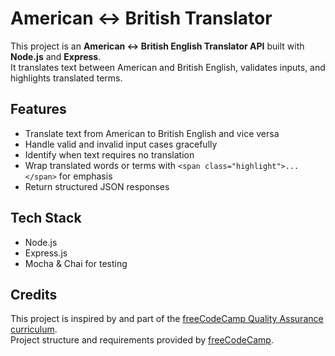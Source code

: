 # American ↔ British Translator

This project is an **American ↔ British English Translator API** built with **Node.js** and **Express**.  
It translates text between American and British English, validates inputs, and highlights translated terms.

## Features

- Translate text from American to British English and vice versa
- Handle valid and invalid input cases gracefully
- Identify when text requires no translation
- Wrap translated words or terms with `<span class="highlight">...</span>` for emphasis
- Return structured JSON responses

## Tech Stack

- Node.js
- Express.js
- Mocha & Chai for testing

## Credits

This project is inspired by and part of the [freeCodeCamp Quality Assurance curriculum](https://www.freecodecamp.org/).  
Project structure and requirements provided by [freeCodeCamp](https://www.freecodecamp.org/).
